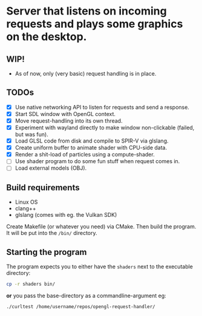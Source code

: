 # Server that listens on incoming requests and plays some graphics on the desktop.

## WIP! 

- As of now, only (very basic) request handling is in place.

## TODOs

- [x] Use native networking API to listen for requests and send a response.
- [x] Start SDL window with OpenGL context.
- [x] Move request-handling into its own thread.
- [x] Experiment with wayland directly to make window non-clickable (failed, but was fun).
- [x] Load GLSL code from disk and compile to SPIR-V via glslang.
- [x] Create uniform buffer to animate shader with CPU-side data.
- [x] Render a shit-load of particles using a compute-shader.
- [ ] Use shader program to do some fun stuff when request comes in.
- [ ] Load external models (OBJ).

## Build requirements

- Linux OS
- clang++
- glslang (comes with eg. the Vulkan SDK)

Create Makefile (or whatever you need) via CMake. Then build the program. It will be put into the `/bin/` directory.

## Starting the program

The program expects you to either have the `shaders` next to the executable directory:

```bash
cp -r shaders bin/
```

**or** you pass the base-directory as a commandline-argument eg:

```bash
./curltest /home/username/repos/opengl-request-handler/
```


